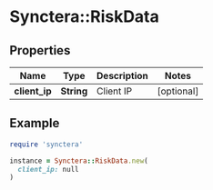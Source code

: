 # Synctera::RiskData

## Properties

| Name | Type | Description | Notes |
| ---- | ---- | ----------- | ----- |
| **client_ip** | **String** | Client IP | [optional] |

## Example

```ruby
require 'synctera'

instance = Synctera::RiskData.new(
  client_ip: null
)
```

